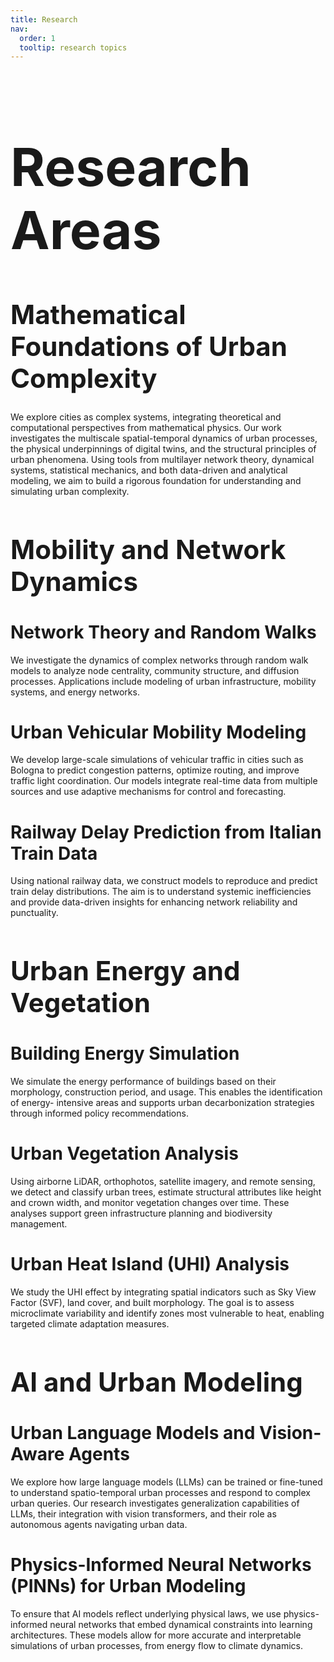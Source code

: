 ```yaml
---
title: Research
nav:
  order: 1
  tooltip: research topics
---
```

<h1 style="font-size: 6em;">Research Areas</h1>

<h1 style="font-size: 3em;">Mathematical Foundations of Urban Complexity</h1>

We explore cities as complex systems, integrating theoretical and computational perspectives from mathematical physics. Our work investigates the multiscale spatial-temporal dynamics of urban processes, the physical underpinnings of digital twins, and the structural principles of urban phenomena. Using tools from multilayer network theory, dynamical systems, statistical mechanics, and both data-driven and analytical modeling, we aim to build a rigorous foundation for understanding and simulating urban complexity.

<h1 style="font-size: 3em;">Mobility and Network Dynamics</h1>

# Network Theory and Random Walks<br>
We investigate the dynamics of complex networks through random walk models to analyze node centrality, community structure, and diffusion processes. Applications include modeling of urban infrastructure, mobility systems, and energy networks.

# Urban Vehicular Mobility Modeling<br>
We develop large-scale simulations of vehicular traffic in cities such as Bologna to predict congestion patterns, optimize routing, and improve traffic light coordination. Our models integrate real-time data from multiple sources and use adaptive mechanisms for control and forecasting.

# Railway Delay Prediction from Italian Train Data<br>
Using national railway data, we construct models to reproduce and predict train delay distributions. The aim is to understand systemic inefficiencies and provide data-driven insights for enhancing network reliability and punctuality.

<h1 style="font-size: 3em;">Urban Energy and Vegetation</h1>

# Building Energy Simulation<br>
We simulate the energy performance of buildings based on their morphology, construction period, and usage. This enables the identification of energy- intensive areas and supports urban decarbonization strategies through informed policy recommendations.

# Urban Vegetation Analysis<br>
Using airborne LiDAR, orthophotos, satellite imagery, and remote sensing, we detect and classify urban trees, estimate structural attributes like height and crown width, and monitor vegetation changes over time. These analyses support green infrastructure planning and biodiversity management.

# Urban Heat Island (UHI) Analysis<br>
We study the UHI effect by integrating spatial indicators such as Sky View Factor (SVF), land cover, and built morphology. The goal is to assess microclimate variability and identify zones most vulnerable to heat, enabling targeted climate adaptation measures.

<h1 style="font-size: 3em;">AI and Urban Modeling</h1>

# Urban Language Models and Vision-Aware Agents<br>
We explore how large language models (LLMs) can be trained or fine-tuned to understand spatio-temporal urban processes and respond to complex urban queries. Our research investigates generalization capabilities of LLMs, their integration with vision transformers, and their role as autonomous agents navigating urban data.

# Physics-Informed Neural Networks (PINNs) for Urban Modeling<br>
To ensure that AI models reflect underlying physical laws, we use physics- informed neural networks that embed dynamical constraints into learning architectures. These models allow for more accurate and interpretable simulations of urban processes, from energy flow to climate dynamics.